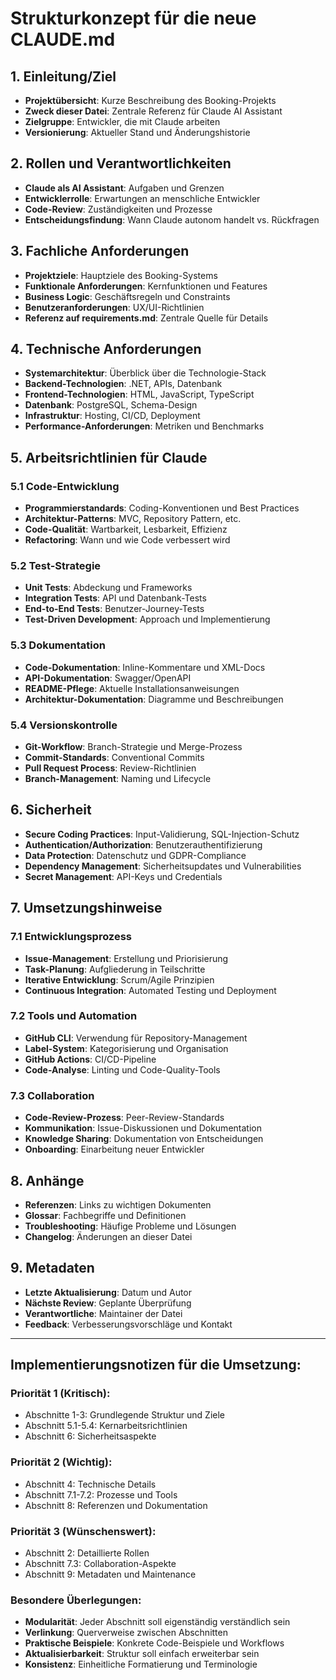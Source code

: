 # Strukturkonzept für die neue CLAUDE.md

## 1. Einleitung/Ziel
- **Projektübersicht**: Kurze Beschreibung des Booking-Projekts
- **Zweck dieser Datei**: Zentrale Referenz für Claude AI Assistant
- **Zielgruppe**: Entwickler, die mit Claude arbeiten
- **Versionierung**: Aktueller Stand und Änderungshistorie

## 2. Rollen und Verantwortlichkeiten
- **Claude als AI Assistant**: Aufgaben und Grenzen
- **Entwicklerrolle**: Erwartungen an menschliche Entwickler
- **Code-Review**: Zuständigkeiten und Prozesse
- **Entscheidungsfindung**: Wann Claude autonom handelt vs. Rückfragen

## 3. Fachliche Anforderungen
- **Projektziele**: Hauptziele des Booking-Systems
- **Funktionale Anforderungen**: Kernfunktionen und Features
- **Business Logic**: Geschäftsregeln und Constraints
- **Benutzeranforderungen**: UX/UI-Richtlinien
- **Referenz auf requirements.md**: Zentrale Quelle für Details

## 4. Technische Anforderungen
- **Systemarchitektur**: Überblick über die Technologie-Stack
- **Backend-Technologien**: .NET, APIs, Datenbank
- **Frontend-Technologien**: HTML, JavaScript, TypeScript
- **Datenbank**: PostgreSQL, Schema-Design
- **Infrastruktur**: Hosting, CI/CD, Deployment
- **Performance-Anforderungen**: Metriken und Benchmarks

## 5. Arbeitsrichtlinien für Claude
### 5.1 Code-Entwicklung
- **Programmierstandards**: Coding-Konventionen und Best Practices
- **Architektur-Patterns**: MVC, Repository Pattern, etc.
- **Code-Qualität**: Wartbarkeit, Lesbarkeit, Effizienz
- **Refactoring**: Wann und wie Code verbessert wird

### 5.2 Test-Strategie
- **Unit Tests**: Abdeckung und Frameworks
- **Integration Tests**: API und Datenbank-Tests
- **End-to-End Tests**: Benutzer-Journey-Tests
- **Test-Driven Development**: Approach und Implementierung

### 5.3 Dokumentation
- **Code-Dokumentation**: Inline-Kommentare und XML-Docs
- **API-Dokumentation**: Swagger/OpenAPI
- **README-Pflege**: Aktuelle Installationsanweisungen
- **Architektur-Dokumentation**: Diagramme und Beschreibungen

### 5.4 Versionskontrolle
- **Git-Workflow**: Branch-Strategie und Merge-Prozess
- **Commit-Standards**: Conventional Commits
- **Pull Request Process**: Review-Richtlinien
- **Branch-Management**: Naming und Lifecycle

## 6. Sicherheit
- **Secure Coding Practices**: Input-Validierung, SQL-Injection-Schutz
- **Authentication/Authorization**: Benutzerauthentifizierung
- **Data Protection**: Datenschutz und GDPR-Compliance
- **Dependency Management**: Sicherheitsupdates und Vulnerabilities
- **Secret Management**: API-Keys und Credentials

## 7. Umsetzungshinweise
### 7.1 Entwicklungsprozess
- **Issue-Management**: Erstellung und Priorisierung
- **Task-Planung**: Aufgliederung in Teilschritte
- **Iterative Entwicklung**: Scrum/Agile Prinzipien
- **Continuous Integration**: Automated Testing und Deployment

### 7.2 Tools und Automation
- **GitHub CLI**: Verwendung für Repository-Management
- **Label-System**: Kategorisierung und Organisation
- **GitHub Actions**: CI/CD-Pipeline
- **Code-Analyse**: Linting und Code-Quality-Tools

### 7.3 Collaboration
- **Code-Review-Prozess**: Peer-Review-Standards
- **Kommunikation**: Issue-Diskussionen und Dokumentation
- **Knowledge Sharing**: Dokumentation von Entscheidungen
- **Onboarding**: Einarbeitung neuer Entwickler

## 8. Anhänge
- **Referenzen**: Links zu wichtigen Dokumenten
- **Glossar**: Fachbegriffe und Definitionen
- **Troubleshooting**: Häufige Probleme und Lösungen
- **Changelog**: Änderungen an dieser Datei

## 9. Metadaten
- **Letzte Aktualisierung**: Datum und Autor
- **Nächste Review**: Geplante Überprüfung
- **Verantwortliche**: Maintainer der Datei
- **Feedback**: Verbesserungsvorschläge und Kontakt

---

## Implementierungsnotizen für die Umsetzung:

### Priorität 1 (Kritisch):
- Abschnitte 1-3: Grundlegende Struktur und Ziele
- Abschnitt 5.1-5.4: Kernarbeitsrichtlinien
- Abschnitt 6: Sicherheitsaspekte

### Priorität 2 (Wichtig):
- Abschnitt 4: Technische Details
- Abschnitt 7.1-7.2: Prozesse und Tools
- Abschnitt 8: Referenzen und Dokumentation

### Priorität 3 (Wünschenswert):
- Abschnitt 2: Detaillierte Rollen
- Abschnitt 7.3: Collaboration-Aspekte
- Abschnitt 9: Metadaten und Maintenance

### Besondere Überlegungen:
- **Modularität**: Jeder Abschnitt soll eigenständig verständlich sein
- **Verlinkung**: Querverweise zwischen Abschnitten
- **Praktische Beispiele**: Konkrete Code-Beispiele und Workflows
- **Aktualisierbarkeit**: Struktur soll einfach erweiterbar sein
- **Konsistenz**: Einheitliche Formatierung und Terminologie
